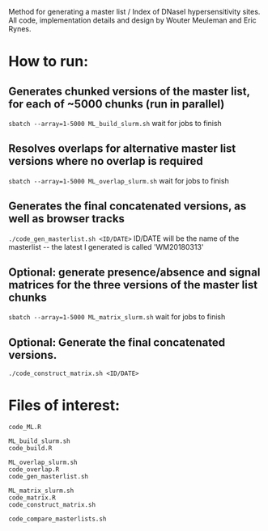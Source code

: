 Method for generating a master list / Index of DNaseI hypersensitivity sites.
All code, implementation details and design by Wouter Meuleman and Eric Rynes.

# How to run:

## Generates chunked versions of the master list, for each of ~5000 chunks (run in parallel)
`sbatch --array=1-5000 ML_build_slurm.sh`
wait for jobs to finish

## Resolves overlaps for alternative master list versions where no overlap is required
`sbatch --array=1-5000 ML_overlap_slurm.sh`
wait for jobs to finish

## Generates the final concatenated versions, as well as browser tracks
`./code_gen_masterlist.sh <ID/DATE>`
ID/DATE will be the name of the masterlist -- the latest I generated is called 'WM20180313'

## Optional: generate presence/absence and signal matrices for the three versions of the master list chunks
`sbatch --array=1-5000 ML_matrix_slurm.sh`
wait for jobs to finish
## Optional: Generate the final concatenated versions.
`./code_construct_matrix.sh <ID/DATE>`


# Files of interest:

```
code_ML.R

ML_build_slurm.sh
code_build.R

ML_overlap_slurm.sh
code_overlap.R
code_gen_masterlist.sh

ML_matrix_slurm.sh
code_matrix.R
code_construct_matrix.sh

code_compare_masterlists.sh
```


